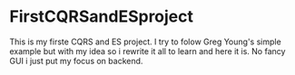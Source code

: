 # FirstCQRSandESproject
This is my firste CQRS and ES project. I try to folow Greg Young's simple example but with my idea so i rewrite it all to learn and here it is. No fancy GUI i just put my focus on backend.
